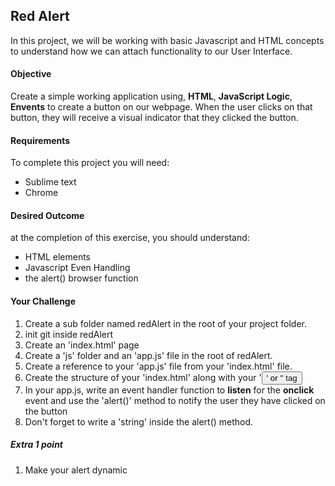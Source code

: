 <h2>Red Alert</h2>

<p>In this project, we will be working with basic Javascript and HTML concepts to understand how we can attach functionality to our User Interface.</p>

<h4>Objective</h4>
<p>Create a simple working application using, <b>HTML</b>, <b>JavaScript Logic</b>, <b>Envents</b> to create a button on our webpage. When the user clicks on that button, they will receive a visual indicator that they clicked the button.</p>

<h4>Requirements</h4>
<p>To complete this project you will need:</p>
<ul>
  <li>Sublime text</li>
  <li>Chrome</li>
</ul>

<h4>Desired Outcome</h4>
<p>at the completion of this exercise, you should understand:</p>
<ul>
  <li>HTML elements</li>
  <li>Javascript Even Handling</li>
  <li>the alert() browser function</li>
</ul>

<h4>Your Challenge</h4>
<ol>
  <li>Create a sub folder named redAlert in the root of your project folder.</li>
  <li>init git inside redAlert</li>
  <li>Create an 'index.html' page</li>
  <li>Create a 'js' folder and an 'app.js' file in the root of redAlert.</li>
  <li>Create a reference to your 'app.js' file from your 'index.html' file.</li>
  <li>Create the structure of your 'index.html' along with your '<button>' or '<a>' tag</li>
  <li>In your app.js, write an event handler function to <b>listen</b> for the <b>onclick</b> event and use the 'alert()' method to notify the user they have clicked on the button</li>
  <li>Don't forget to write a 'string' inside the alert() method.</li>
</ol>

<h5>Extra 1 point</h5>
<ol>
  <li>Make your alert dynamic</li>
</ol>
